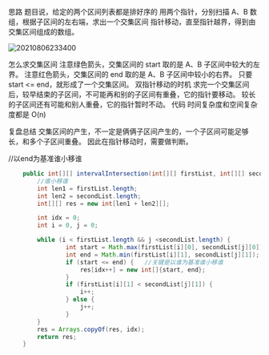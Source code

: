 思路
题目说，给定的两个区间列表都是排好序的
用两个指针，分别扫描 A、B 数组，根据子区间的左右端，求出一个交集区间
指针移动，直至指针越界，得到由交集区间组成的数组。

![20210806233400](https://i.loli.net/2021/08/07/FquPG7eBwIp45N8.png)

怎么求交集区间
注意绿色箭头，交集区间的 start 取的是 A、B 子区间中较大的左界。
注意红色箭头，交集区间的 end 取的是 A、B 子区间中较小的右界。
只要 start <= end，就形成了一个交集区间。
双指针移动的时机
求完一个交集区间后，较早结束的子区间，不可能再和别的子区间有重叠，它的指针要移动。
较长的子区间还有可能和别人重叠，它的指针暂时不动。
代码
时间复杂度和空间复杂度都是 O(n)

复盘总结
交集区间的产生，不一定是俩俩子区间产生的，一个子区间可能足够长，和多个子区间重叠。
因此在指针移动时，需要做判断。

//以end为基准谁小移谁

```java
    public int[][] intervalIntersection(int[][] firstList, int[][] secondList) {
        //谁小移谁
        int len1 = firstList.length;
        int len2 = secondList.length;
        int[][] res = new int[len1 + len2][];

        int idx = 0;
        int i = 0, j = 0;

        while (i < firstList.length && j <secondList.length) {
                int start = Math.max(firstList[i][0], secondList[j][0]);
                int end = Math.min(firstList[i][1], secondList[j][1]);
                if (start <= end) {   //关键是以谁为基准谁小移谁
                    res[idx++] = new int[]{start, end};
                }
                if (firstList[i][1] < secondList[j][1]) {
                    i++;
                } else {
                    j++;
                }
        }
        res = Arrays.copyOf(res, idx);
        return res;
    }
```
